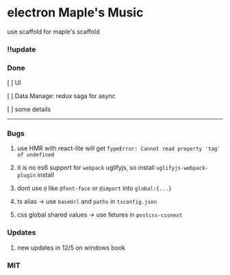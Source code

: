 # electron Maple's Music

use scaffold for maple's scaffold

### !!update

### Done

[ ] UI

[ ] Data Manage: redux saga for async

[ ] some details

---

### Bugs

1. use HMR with react-lite will get `TypeError: Cannot read property 'tag' of undefined`

1. it is no es6 support for `webpack` uglifyjs, so install `uglifyjs-webpack-plugin` install

1. dont use `@` like `@font-face` or `@import` into `global:{...}`

1. ts alias -> use `baseUrl` and `paths` in `tsconfig.json`

1. css global shared values -> use fetures in `postcss-cssnext`

###  Updates

1. new updates in 12/5 on windows book

### MIT
